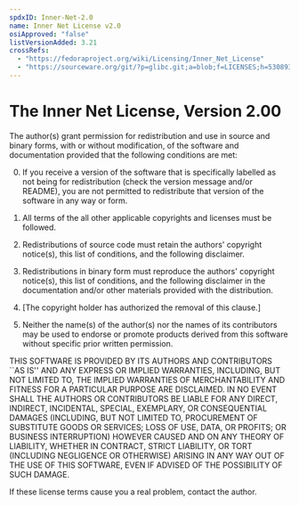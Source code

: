 ```yaml
---
spdxID: Inner-Net-2.0
name: Inner Net License v2.0
osiApproved: "false"
listVersionAdded: 3.21
crossRefs: 
  - "https://fedoraproject.org/wiki/Licensing/Inner_Net_License"
  - "https://sourceware.org/git/?p=glibc.git;a=blob;f=LICENSES;h=530893b1dc9ea00755603c68fb36bd4fc38a7be8;hb=HEAD#l207"
---
```


# The Inner Net License, Version 2.00

The author(s) grant permission for redistribution and use in source and binary forms, with or without modification, of the software and documentation provided that the following conditions are met:

0. If you receive a version of the software that is specifically labelled as not being for redistribution (check the version message and/or README), you are not permitted to redistribute that version of the software in any way or form.

1. All terms of the all other applicable copyrights and licenses must be followed.

2. Redistributions of source code must retain the authors' copyright notice(s), this list of conditions, and the following disclaimer.

3. Redistributions in binary form must reproduce the authors' copyright notice(s), this list of conditions, and the following disclaimer in the documentation and/or other materials provided with the distribution.

4. [The copyright holder has authorized the removal of this clause.]

5. Neither the name(s) of the author(s) nor the names of its contributors may be used to endorse or promote products derived from this software without specific prior written permission.

THIS SOFTWARE IS PROVIDED BY ITS AUTHORS AND CONTRIBUTORS ``AS IS'' AND ANY EXPRESS OR IMPLIED WARRANTIES, INCLUDING, BUT NOT LIMITED TO, THE IMPLIED WARRANTIES OF MERCHANTABILITY AND FITNESS FOR A PARTICULAR PURPOSE ARE DISCLAIMED. IN NO EVENT SHALL THE AUTHORS OR CONTRIBUTORS BE LIABLE FOR ANY DIRECT, INDIRECT, INCIDENTAL, SPECIAL, EXEMPLARY, OR CONSEQUENTIAL DAMAGES (INCLUDING, BUT NOT LIMITED TO, PROCUREMENT OF SUBSTITUTE GOODS OR SERVICES; LOSS OF USE, DATA, OR PROFITS; OR BUSINESS INTERRUPTION) HOWEVER CAUSED AND ON ANY THEORY OF LIABILITY, WHETHER IN CONTRACT, STRICT LIABILITY, OR TORT (INCLUDING NEGLIGENCE OR OTHERWISE) ARISING IN ANY WAY OUT OF THE USE OF THIS SOFTWARE, EVEN IF ADVISED OF THE POSSIBILITY OF SUCH DAMAGE.

If these license terms cause you a real problem, contact the author.
